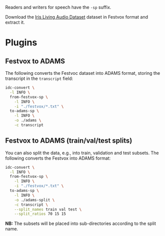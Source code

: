 Readers and writers for speech have the `-sp` suffix.

Download the [Iris Living Audio Dataset](https://datasets.cms.waikato.ac.nz/ufdl/living-audio-datasets/) dataset in Festvox format and extract it.

# Plugins

## Festvox to ADAMS

The following converts the Festvoc dataset into ADAMS format, storing the transcript in the `transcript` field:

```bash
idc-convert \
  -l INFO \
  from-festvox-sp \
    -l INFO \
    -i "./festvox/*.txt" \
  to-adams-sp \
    -l INFO \
    -o ./adams \
    -c transcript
```

## Festvox to ADAMS (train/val/test splits)

You can also split the data, e.g., into train, validation and test subsets.
The following converts the Festvox into ADAMS format:

```bash
idc-convert \
  -l INFO \
  from-festvox-sp \
    -l INFO \
    -i "./festvox/*.txt" \
  to-adams-sp \
    -l INFO \
    -o ./adams-split \
    -c transcript \
    --split_names train val test \
    --split_ratios 70 15 15
```

**NB:** The subsets will be placed into sub-directories according to the split name.
